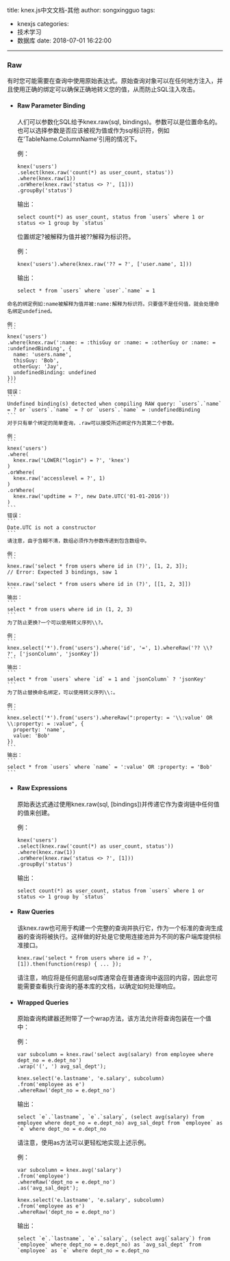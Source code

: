 title: knex.js中文文档-其他
author: songxingguo
tags:
  - knexjs
categories:
  - 技术学习
  - 数据库
date: 2018-07-01 16:22:00
---
### Raw

有时您可能需要在查询中使用原始表达式。原始查询对象可以在任何地方注入，并且使用正确的绑定可以确保正确地转义您的值，从而防止SQL注入攻击。

- #### Raw Parameter Binding

    人们可以参数化SQL给予knex.raw(sql, bindings)。参数可以是位置命名的。也可以选择参数是否应该被视为值或作为sql标识符，例如在'TableName.ColumnName'引用的情况下。

    例：
    ```
    knex('users')
    .select(knex.raw('count(*) as user_count, status'))
    .where(knex.raw(1))
    .orWhere(knex.raw('status <> ?', [1]))
    .groupBy('status')
    ```
    输出：
    ```
    select count(*) as user_count, status from `users` where 1 or status <> 1 group by `status`
    ```
    位置绑定?被解释为值并被??解释为标识符。
    
    例：
    ```
    knex('users').where(knex.raw('?? = ?', ['user.name', 1]))
    ```
    输出：
    ```
    select * from `users` where `user`.`name` = 1
    ```
<!-- more -->

    命名的绑定例如:name被解释为值并被:name:解释为标识符。只要值不是任何值，就会处理命名绑定undefined。

    例：
    ```
    knex('users')
    .where(knex.raw(':name: = :thisGuy or :name: = :otherGuy or :name: = :undefinedBinding', {
      name: 'users.name',
      thisGuy: 'Bob',
      otherGuy: 'Jay',
      undefinedBinding: undefined
    }))
    ```
    错误：
    ```
    Undefined binding(s) detected when compiling RAW query: `users`.`name` = ? or `users`.`name` = ? or `users`.`name` = :undefinedBinding
    ```
    对于只有单个绑定的简单查询，.raw可以接受所述绑定作为其第二个参数。

    例：
    ```
    knex('users')
    .where(
      knex.raw('LOWER("login") = ?', 'knex')
    )
    .orWhere(
      knex.raw('accesslevel = ?', 1)
    )
    .orWhere(
      knex.raw('updtime = ?', new Date.UTC('01-01-2016'))
    )
    ```
    错误：
    ```
    Date.UTC is not a constructor
    ```
    请注意，由于含糊不清，数组必须作为参数传递到包含数组中。

    例：
    ```
    knex.raw('select * from users where id in (?)', [1, 2, 3]);
    // Error: Expected 3 bindings, saw 1

    knex.raw('select * from users where id in (?)', [[1, 2, 3]])
    ```
    输出：
    ```
    select * from users where id in (1, 2, 3)
    ```
    为了防止更换?一个可以使用转义序列\\?。

    例：
    ```
    knex.select('*').from('users').where('id', '=', 1).whereRaw('?? \\? ?', ['jsonColumn', 'jsonKey'])
    ```
    输出：
    ```
    select * from `users` where `id` = 1 and `jsonColumn` ? 'jsonKey'
    ```
    为了防止替换命名绑定，可以使用转义序列\\:。

    例：
    ```
    knex.select('*').from('users').whereRaw(":property: = '\\:value' OR \\:property: = :value", {
      property: 'name',
      value: 'Bob'
    })
    ```
    输出：
    ```
    select * from `users` where `name` = ':value' OR :property: = 'Bob'
    ```
- #### Raw Expressions

    原始表达式通过使用knex.raw(sql, [bindings])并传递它作为查询链中任何值的值来创建。

    例：
    ```
    knex('users')
    .select(knex.raw('count(*) as user_count, status'))
    .where(knex.raw(1))
    .orWhere(knex.raw('status <> ?', [1]))
    .groupBy('status')
    ```
    输出：
    ```
    select count(*) as user_count, status from `users` where 1 or status <> 1 group by `status`
    ```

- #### Raw Queries

    该knex.raw也可用于构建一个完整的查询并执行它，作为一个标准的查询生成器的查询将被执行。这样做的好处是它使用连接池并为不同的客户端库提供标准接口。

    ```
    knex.raw('select * from users where id = ?', [1]).then(function(resp) { ... });
    ```
    请注意，响应将是任何底层sql库通常会在普通查询中返回的内容，因此您可能需要查看执行查询的基本库的文档，以确定如何处理响应。

- #### Wrapped Queries

  原始查询构建器还附带了一个wrap方法，该方法允许将查询包装在一个值中：

  例：
  ```
  var subcolumn = knex.raw('select avg(salary) from employee where dept_no = e.dept_no')
  .wrap('(', ') avg_sal_dept');

  knex.select('e.lastname', 'e.salary', subcolumn)
  .from('employee as e')
  .whereRaw('dept_no = e.dept_no')
  ```
  输出：
  ```
  select `e`.`lastname`, `e`.`salary`, (select avg(salary) from employee where dept_no = e.dept_no) avg_sal_dept from `employee` as `e` where dept_no = e.dept_no
  ```
  请注意，使用as方法可以更轻松地实现上述示例。

  例：
  ```
  var subcolumn = knex.avg('salary')
  .from('employee')
  .whereRaw('dept_no = e.dept_no')
  .as('avg_sal_dept');

  knex.select('e.lastname', 'e.salary', subcolumn)
  .from('employee as e')
  .whereRaw('dept_no = e.dept_no')
  ```
  输出：
  ```
  select `e`.`lastname`, `e`.`salary`, (select avg(`salary`) from `employee` where dept_no = e.dept_no) as `avg_sal_dept` from `employee` as `e` where dept_no = e.dept_no
  ```